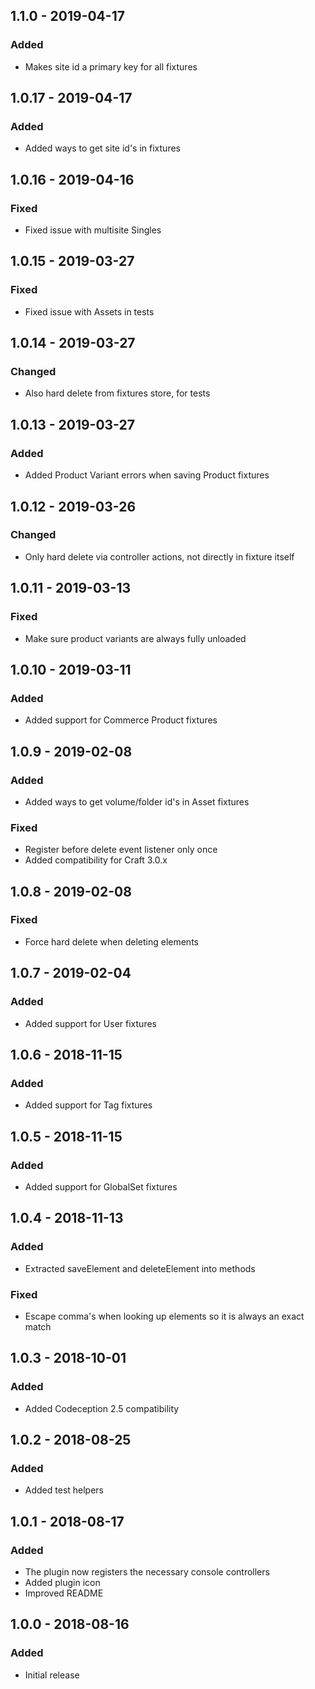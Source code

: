 ## 1.1.0 - 2019-04-17
### Added
- Makes site id a primary key for all fixtures

## 1.0.17 - 2019-04-17
### Added
- Added ways to get site id's in fixtures

## 1.0.16 - 2019-04-16
### Fixed
- Fixed issue with multisite Singles

## 1.0.15 - 2019-03-27
### Fixed
- Fixed issue with Assets in tests

## 1.0.14 - 2019-03-27
### Changed
- Also hard delete from fixtures store, for tests

## 1.0.13 - 2019-03-27
### Added
- Added Product Variant errors when saving Product fixtures

## 1.0.12 - 2019-03-26
### Changed
- Only hard delete via controller actions, not directly in fixture itself

## 1.0.11 - 2019-03-13
### Fixed
- Make sure product variants are always fully unloaded

## 1.0.10 - 2019-03-11
### Added
- Added support for Commerce Product fixtures

## 1.0.9 - 2019-02-08
### Added
- Added ways to get volume/folder id's in Asset fixtures

### Fixed
- Register before delete event listener only once
- Added compatibility for Craft 3.0.x

## 1.0.8 - 2019-02-08
### Fixed
- Force hard delete when deleting elements

## 1.0.7 - 2019-02-04
### Added
- Added support for User fixtures

## 1.0.6 - 2018-11-15
### Added
- Added support for Tag fixtures

## 1.0.5 - 2018-11-15
### Added
- Added support for GlobalSet fixtures

## 1.0.4 - 2018-11-13
### Added
- Extracted saveElement and deleteElement into methods

### Fixed
- Escape comma's when looking up elements so it is always an exact match

## 1.0.3 - 2018-10-01
### Added
- Added Codeception 2.5 compatibility

## 1.0.2 - 2018-08-25
### Added
- Added test helpers

## 1.0.1 - 2018-08-17
### Added
- The plugin now registers the necessary console controllers
- Added plugin icon
- Improved README

## 1.0.0 - 2018-08-16
### Added
- Initial release
